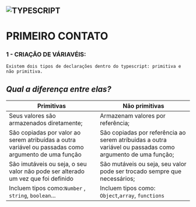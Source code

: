 ## ![TYPESCRIPT](https://www.flaticon.com/free-icon/typescript_5968381)   

# **PRIMEIRO CONTATO** 

 
### 1 - CRIAÇÃO DE VÁRIAVÉIS:
    Existem dois tipos de declarações dentro do typescript: primitiva e não primitiva.


## _Qual a diferença entre elas?_



|Primitivas   |     Não primitivas|
|-------------|-------------------|
|Seus valores são armazenados diretamente;| Armazenam valores por referência;|
|São copiadas por valor ao serem atribuídas a outra variável ou passadas como argumento de uma função | São copiadas por referência ao serem atríbuidas a outra variável ou passadas como argumento de uma função;|
|São imutáveis ou seja, o seu valor não pode ser alterado um vez que foi definido|São mutáveis ou seja, seu valor pode ser trocado sempre que necessários;|
Incluem tipos como:`Number` , `string`, `boolean`...| Incluem tipos como: `Object`,`array`, `functions`|


